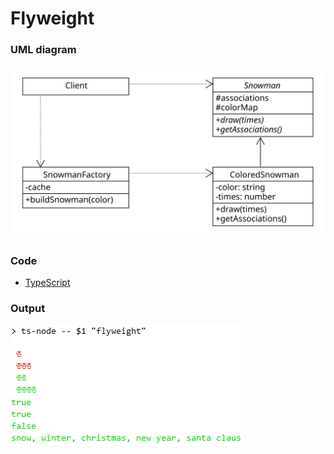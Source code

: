 # Flyweight

### UML diagram
![flyweight](img/flyweight.svg)

### Code
 - [TypeScript](flyweight.ts)

### Output
![output](img/flyweight-output.png)